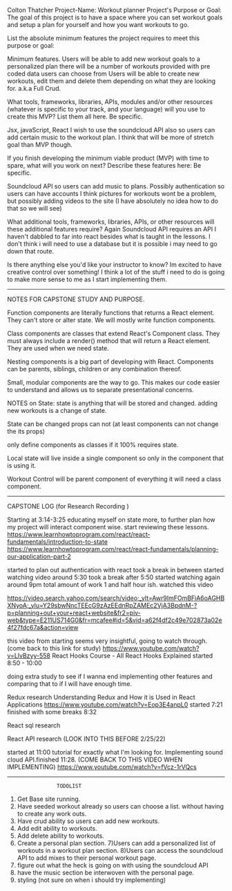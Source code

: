 Colton Thatcher 
Project-Name: Workout planner
Project's Purpose or Goal: The goal of this project is to have a space where you can set workout goals and setup a plan for yourself and how you want workouts to go.

List the absolute minimum features the project requires to meet this purpose or goal:

Minimum features.
Users will be able to add new workout goals to a personalized plan
there will be a number of workouts provided with pre coded data users can choose from
Users will be able to create new workouts, edit them and delete them depending on what they are looking for.
a.k.a Full Crud.

What tools, frameworks, libraries, APIs, modules and/or other resources (whatever is specific to your track, and your language) will you use to create this MVP? List them all here. Be specific.

Jsx, javaScript, React
I wish to use the soundcloud API also so users can add certain music to the workout plan. I think that will be more of stretch goal than MVP though.


If you finish developing the minimum viable product (MVP) with time to spare, what will you work on next? Describe these features here: Be specific.

Soundcloud API so users can add music to plans.
Possibly authentication so users can have accounts
I think pictures for workouts wont be a problem, but possibly adding videos to the site (I have absolutely no idea how to do that so we will see)

What additional tools, frameworks, libraries, APIs, or other resources will these additional features require?
Again Soundcloud API requires an API
I haven't dabbled to far into react besides what is taught in the lessons. I don't think i will need to use a database but it is possible i may need to go down that route.

Is there anything else you'd like your instructor to know?
Im excited to have creative control over something! I think a lot of the stuff i need to do is going to make more sense to me as I start implementing them.

____________________________________________________________________________________________________________________________

NOTES FOR CAPSTONE STUDY AND PURPOSE.



Function components are literally functions that returns a React element. They can't store or alter state. We will mostly write function components.

Class components are classes that extend React's Component class. They must always include a render() method that will return a React element. They are used when we need state.

Nesting components is a big part of developing with React. Components can be parents, siblings, children or any combination thereof.

Small, modular components are the way to go. This makes our code easier to understand and allows us to separate presentational concerns.


NOTES on State:
state is anything that will be stored and changed.
adding new workouts is a change of state.

State can be changed props can not (at least components can not change the its props)

only define components as classes if it 100% requires state.

Local state will live inside a single component so only in the component that is using it.

Workout Control will be parent component of everything
it will need a class component. 




______________________________________________________________________________________________________________________

CAPSTONE LOG (for Research Recording )

Starting at 3:14-3:25 educating myself on state more, to further plan how my project will interact component wise.
start reviewing these lessons.
https://www.learnhowtoprogram.com/react/react-fundamentals/introduction-to-state
https://www.learnhowtoprogram.com/react/react-fundamentals/planning-our-application-part-2


started to plan out authentication with react took a break in between started watching video around 5:30 took a break after 5:50 started watching again around 9pm total amount of work 1 and half hour ish.
watched this video 

https://video.search.yahoo.com/search/video;_ylt=Awr9ImFOmBFiA6oAGHBXNyoA;_ylu=Y29sbwNncTEEcG9zAzEEdnRpZAMEc2VjA3BpdnM-?p=planning+out+your+react+website&fr2=piv-web&type=E211US714G0&fr=mcafee#id=5&vid=a62f4df2c49e702873a02e4f27fdc67a&action=view

this video from starting seems very insightful, going to watch through. (come back to this link for study)
https://www.youtube.com/watch?v=LlvBzyy-558
React Hooks Course - All React Hooks Explained
started 8:50 - 10:00

doing extra study to see if I wanna end implementing other features and comparing that to if I will have enough time.


Redux research
Understanding Redux and How it is Used in React Applications
https://www.youtube.com/watch?v=Eop3E4anpL0
started 7:21 finished with some breaks 8:32

React sql research


React API research (LOOK INTO THIS BEFORE 2/25/22)

started at 11:00 tutorial for exactly what I'm looking for. Implementing sound cloud API.finished 11:28. (COME BACK TO THIS VIDEO WHEN IMPLEMENTING)
https://www.youtube.com/watch?v=fVcz-1rVQcs

___________________________________________________________
                    TODOLIST

1) Get Base site running.
2) Have seeded workout already so users can choose a list. without having to create any work outs.
3)  Have crud ability so users can add new workouts.
4)  Add edit ability to workouts.
5) Add delete ability to workouts.
6) Create a personal plan section.
7)Users can add a personalized list of workouts in a workout plan section.
8)Users can access the soundcloud API to add mixes to their personal workout page.
9) figure out what the heck is going on with using the soundcloud API
10) have the music section be interwoven with the personal page. 
11) styling (not sure on when i should try implementing)
